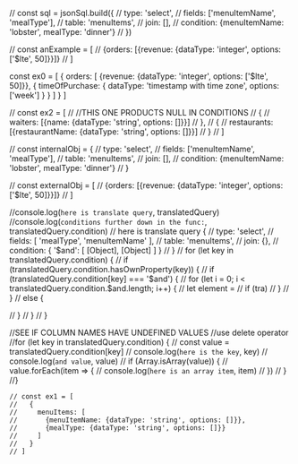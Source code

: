 // const sql = jsonSql.build({
// type: 'select',
// fields: ['menuItemName', 'mealType'],
// table: 'menuItems',
// join: [],
// condition: {menuItemName: 'lobster', mealType: 'dinner'}
// })

// const anExample = [
// {orders: [{revenue: {dataType: 'integer', options: ['$lte', 50]}}]}
// ]

const ex0 = [
{
orders: [
{revenue: {dataType: 'integer', options: ['$lte', 50]}},
{
timeOfPurchase: {
dataType: 'timestamp with time zone',
options: ['week']
}
}
]
}
]

// const ex2 = [
// //THIS ONE PRODUCTS NULL IN CONDITIONS
// {
// waiters: [{name: {dataType: 'string', options: []}}]
// },
// {
// restaurants: [{restaurantName: {dataType: 'string', options: []}}]
// }
// ]

// const internalObj = {
// type: 'select',
// fields: ['menuItemName', 'mealType'],
// table: 'menuItems',
// join: [],
// condition: {menuItemName: 'lobster', mealType: 'dinner'}
// }

// const externalObj = [
// {orders: [{revenue: {dataType: 'integer', options: ['$lte', 50]}}]}
// ]

//console.log(`here is translate query`, translatedQuery)
//console.log(`conditions further down in the func:`, translatedQuery.condition)
// here is translate query {
// type: 'select',
// fields: [ 'mealType', 'menuItemName' ],
// table: 'menuItems',
// join: {},
// condition: { '$and': [ [Object], [Object] ] }
// }
// for (let key in translatedQuery.condition) {
// if (translatedQuery.condition.hasOwnProperty(key)) {
// if (translatedQuery.condition[key] === '$and') {
// for (let i = 0; i < translatedQuery.condition.\$and.length; i++) {
// let element =
// if (tra)
// }
// }
// else {

// }
// }
// }

//SEE IF COLUMN NAMES HAVE UNDEFINED VALUES
//use delete operator
//for (let key in translatedQuery.condition) {
// const value = translatedQuery.condition[key]
// console.log(`here is the key`, key)
// console.log(`and value`, value)
// if (Array.isArray(value)) {
// value.forEach(item => {
// console.log(`here is an array item`, item)
// })
// }
//}

    // const ex1 = [
    //   {
    //     menuItems: [
    //       {menuItemName: {dataType: 'string', options: []}},
    //       {mealType: {dataType: 'string', options: []}}
    //     ]
    //   }
    // ]
